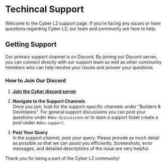 # Techincal Support

Welcome to the Cyber L2 support page. If you're facing any issues or have questions regarding Cyber L2, our team and community are here to help.

## Getting Support

Our primary support channel is on Discord. By joining our Discord server, you can connect directly with our support team as well as other community members who can help resolve your issues and answer your questions.


### How to Join Our Discord

1. [**Join the Cyber discord server**](https://discord.gg/buildoncyber)

2. **Navigate to the Support Channels**  
   Once you join, look for the support-specific channels under "Builders & Developers". For general support discussions you can post your questions under `#dev-discussions` or to open a support ticket create a post under `#dev-support`.

3. **Post Your Query**  
   In the support channel, post your query. Please provide as much detail as possible so that we can assist you efficiently. Screenshots, error messages, and detailed descriptions of the issue are very helpful.

Thank you for being a part of the Cyber L2 community!
